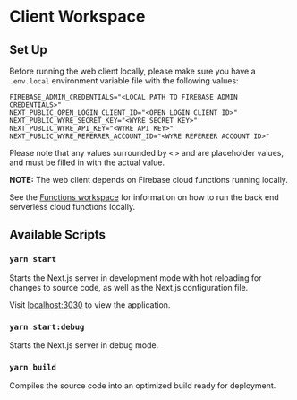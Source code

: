 # Client Workspace

## Set Up

Before running the web client locally, please make sure you have a `.env.local` environment variable file with the following values:

```
FIREBASE_ADMIN_CREDENTIALS="<LOCAL PATH TO FIREBASE ADMIN CREDENTIALS>"
NEXT_PUBLIC_OPEN_LOGIN_CLIENT_ID="<OPEN LOGIN CLIENT ID>"
NEXT_PUBLIC_WYRE_SECRET_KEY="<WYRE SECRET KEY>"
NEXT_PUBLIC_WYRE_API_KEY="<WYRE API KEY>"
NEXT_PUBLIC_WYRE_REFERRER_ACCOUNT_ID="<WYRE REFEREER ACCOUNT ID>"
```

Please note that any values surrounded by `<` `>` and are placeholder values, and must be filled in with the actual value.

**NOTE:** The web client depends on Firebase cloud functions running locally.

See the [Functions workspace](../functions) for information on how to run the back end serverless cloud functions locally.

## Available Scripts

### `yarn start`

Starts the Next.js server in development mode with hot reloading for changes to source code, as well as the Next.js configuration file.

Visit [localhost:3030](http://localhost:3030) to view the application.

### `yarn start:debug`

Starts the Next.js server in debug mode.

### `yarn build`

Compiles the source code into an optimized build ready for deployment.
